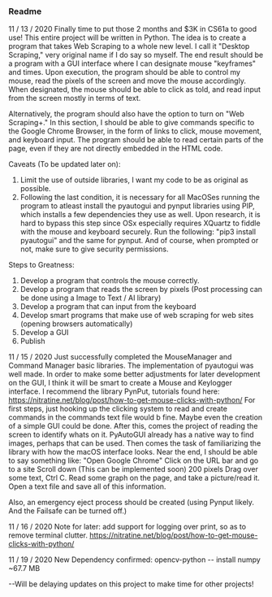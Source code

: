 ### Readme

11 / 13 / 2020
Finally time to put those 2 months and $3K in CS61a to good use! This entire project will be written in Python. The idea is to create a program that takes Web Scraping to a whole new level.
I call it "Desktop Scraping," very original name if I do say so myself. The end result should be a program with a GUI interface where I can designate mouse "keyframes" and times. Upon execution, the program should be able to  control my mouse, read the pixels of the screen and move the mouse accordingly.
When designated, the mouse should be able to click as told, and read input
from the screen mostly in terms of text.

Alternatively, the program should also have the option to turn on "Web Scraping+." In this section, I should be able to give commands specific to the Google Chrome Browser, in the form of links to click, mouse movement, and keyboard input.  The program should be able to read certain parts of the page, even if they are not directly embedded in the HTML code.

Caveats (To be updated later on):
  1. Limit the use of outside libraries, I want my code to be as original as possible.
  2. Following the last condition, it is necessary for all MacOSes running the program to atleast install the pyautogui and pynput libraries using PIP, which installs a few dependencies they use as well. Upon research, it is hard to bypass this step since OSx especially requires XQuartz to fiddle with the mouse and keyboard securely. Run the following:
  "pip3 install pyautogui" and the same for pynput. And of course, when prompted or not, make sure to give security permissions.


Steps to Greatness:
  1. Develop a program that controls the mouse correctly.
  2. Develop a program that reads the screen by pixels (Post processing can be done using a Image to Text / AI library)
  3. Develop a program that can input from the keyboard
  4. Develop smart programs that make use of web scraping for web sites (opening browsers automatically)
  5. Develop a GUI
  6. Publish


11 / 15 / 2020
Just successfully completed the MouseManager and Command Manager basic libraries.
The implementation of pyautogui was well made. In order to make some better adjustments
for later development on the GUI, I think it will be smart to create a Mouse and Keylogger
interface. I recommend the library PynPut, tutorials found here: 
https://nitratine.net/blog/post/how-to-get-mouse-clicks-with-python/
For first steps, just hooking up the clicking system to read
and create commands in the commands text file would b fine.
Maybe even the creation of a simple GUI could be done.
After this, comes the project of reading the screen to identify
whats on it. PyAutoGUI already has a native way to find images,
perhaps that can be used. Then comes the task of familiarizing
the library with how the macOS interface looks. Near the end,
I should be able to say something like:
"Open Google Chrome"
Click on the URL bar and go to a site
Scroll down (This can be implemented soon) 200 pixels
Drag over some text, Ctrl C.
Read some graph on the page, and take a picture/read it.
Open a text file and save all of this information.

Also, an emergency eject process should be created (using
Pynput likely. And the Failsafe can be turned off.)

11 / 16 / 2020
Note for later: add support for logging over print, so as to 
remove terminal clutter.
https://nitratine.net/blog/post/how-to-get-mouse-clicks-with-python/

11 / 19 / 2020
New Dependency confirmed: opencv-python -- install numpy
~67.7 MB



--Will be delaying updates on this project to make time for other projects!